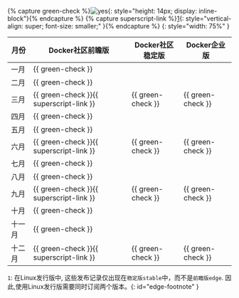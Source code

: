 {% capture green-check %}![yes](/engine/installation/images/green-check.svg){: style="height: 14px; display: inline-block"}{% endcapture %}
{% capture superscript-link %}[1](#edge-footnote){: style="vertical-align: super; font-size: smaller;" }{% endcapture %}
{: style="width: 75%" }

| 月份    | Docker社区前瞻版     | Docker社区稳定版  | Docker企业版        |
|----------|-------------------|-------------------|-------------------|
| 一月    | {{ green-check }} |                   |                   |
| 二月    | {{ green-check }} |                   |                   |
| 三月    | {{ green-check }}{{ superscript-link }}  | {{ green-check }} | {{ green-check }} |
| 四月    | {{ green-check }} |                   |                   |
| 五月    | {{ green-check }} |                   |                   |
| 六月    | {{ green-check }}{{ superscript-link }} | {{ green-check }} | {{ green-check }} |
| 七月    | {{ green-check }} |                   |                   |
| 八月    | {{ green-check }} |                   |                   |
| 九月    | {{ green-check }}{{ superscript-link }} | {{ green-check }} | {{ green-check }} |
| 十月    | {{ green-check }} |                   |                   |
| 十一月  | {{ green-check }} |                   |                   |
| 十二月  | {{ green-check }}{{ superscript-link }} | {{ green-check }} | {{ green-check }} |

`1`: 在Linux发行版中, 这些发布记录仅出现在`稳定版stable`中，而不是`前瞻版edge`. 因此,使用Linux发行版需要同时订阅两个版本。{: id="edge-footnote" }

